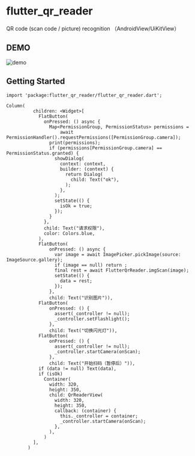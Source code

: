 # flutter_qr_reader

QR code (scan code &#x2F; picture) recognition （AndroidView&#x2F;UiKitView）

## DEMO

![demo](https://github.com/hetian9288/flutter_qr_reader/blob/master/flutter_qr_reader/ezgif-3-7c8bfe5fd68a.gif?raw=true)

## Getting Started
```import 'package:flutter_qr_reader/flutter_qr_reader.dart';```
```
Column(
          children: <Widget>[
            FlatButton(
              onPressed: () async {
                Map<PermissionGroup, PermissionStatus> permissions =
                    await PermissionHandler().requestPermissions([PermissionGroup.camera]);
                print(permissions);
                if (permissions[PermissionGroup.camera] == PermissionStatus.granted) {
                  showDialog(
                    context: context,
                    builder: (context) {
                      return Dialog(
                        child: Text("ok"),
                      );
                    },
                  );
                  setState(() {
                    isOk = true;
                  });
                }
              },
              child: Text("请求权限"),
              color: Colors.blue,
            ),
            FlatButton(
                onPressed: () async {
                  var image = await ImagePicker.pickImage(source: ImageSource.gallery);
                  if (image == null) return ;
                  final rest = await FlutterQrReader.imgScan(image);
                  setState(() {
                    data = rest;
                  });
                },
                child: Text("识别图片")),
            FlatButton(
                onPressed: () {
                  assert(_controller != null);
                  _controller.setFlashlight();
                },
                child: Text("切换闪光灯")),
            FlatButton(
                onPressed: () {
                  assert(_controller != null);
                  _controller.startCamera(onScan);
                },
                child: Text("开始扫码（暂停后）")),
            if (data != null) Text(data),
            if (isOk)
              Container(
                width: 320,
                height: 350,
                child: QrReaderView(
                  width: 320,
                  height: 350,
                  callback: (container) {
                    this._controller = container;
                    _controller.startCamera(onScan);
                  },
                ),
              )
          ],
        )
```